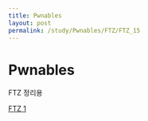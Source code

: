 ```yaml
---
title: Pwnables
layout: post
permalink: /study/Pwnables/FTZ/FTZ_15
---
```


Pwnables
===

FTZ 정리용

<a href='/1'>FTZ 1</a>